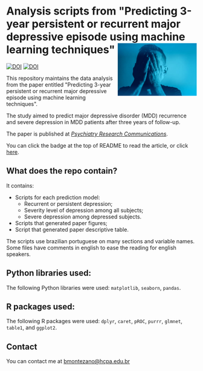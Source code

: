 # Analysis scripts from "Predicting 3-year persistent or recurrent major depressive episode using machine learning techniques" <a href='https://github.com/brunomontezano/mdd-prediction/'><img src='figures/depression.jpg' align="right" height="139" /></a>

[![DOI](https://img.shields.io/badge/DOI-10.1016%2Fj.psycom.2022.100055-blue)](https://doi.org/10.1016/j.psycom.2022.100055)
[![DOI](https://zenodo.org/badge/359473268.svg)](https://zenodo.org/badge/latestdoi/359473268)


This repository maintains the data analysis from the paper entitled "Predicting
3-year persistent or recurrent major depressive episode using machine learning
techniques".

The study aimed to predict major depressive disorder (MDD) recurrence and
severe depression in MDD patients after three years of follow-up.

The paper is published at [*Psychiatry Research
Communications*](https://www.journals.elsevier.com/psychiatry-research-communications).

You can click the badge at the top of README to read the article, or click
[here](https://doi.org/10.1016/j.psycom.2022.100055).

## What does the repo contain?

It contains:

- Scripts for each prediction model:
    - Recurrent or persistent depression;
    - Severity level of depression among all subjects;
    - Severe depression among depressed subjects.
- Scripts that generated paper figures;
- Script that generated paper descriptive table.

The scripts use brazilian portuguese on many sections and variable names. Some
files have comments in english to ease the reading for english speakers.

## Python libraries used:

The following Python libraries were used:
`matplotlib`,
`seaborn`,
`pandas`.

## R packages used:

The following R packages were used:
`dplyr`,
`caret`,
`pROC`,
`purrr`,
`glmnet`,
`table1`,
and `ggplot2`.

## Contact

You can contact me at
bmontezano@hcpa.edu.br
